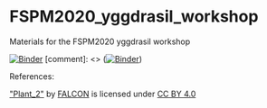 # FSPM2020_yggdrasil_workshop
Materials for the FSPM2020 yggdrasil workshop

[![Binder](https://mybinder.org/badge_logo.svg)](https://mybinder.org/v2/gh/cropsinsilico/FSPM2020_yggdrasil_workshop/master)
[comment]: <> ([![Binder](https://mybinder.org/badge_logo.svg)](https://mybinder.org/v2/gh/cropsinsilico/FSPM2020_yggdrasil_workshop/master?filepath=plant.ipynb))

References:

["Plant_2"](https://sketchfab.com/3d-models/plants-2-f4636a80dcec4ca9a29f52fa32182721) by [FALCON](https://sketchfab.com/qewr1324) is licensed under [CC BY 4.0](https://creativecommons.org/licenses/by/4.0/)